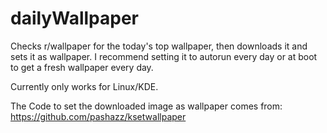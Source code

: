 # dailyWallpaper

Checks r/wallpaper for the today's top wallpaper, then downloads it and sets it as wallpaper.
I recommend setting it to autorun every day or at boot to get a fresh wallpaper every day.

Currently only works for Linux/KDE.

The Code to set the downloaded image as wallpaper comes from: https://github.com/pashazz/ksetwallpaper
